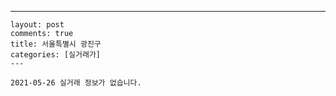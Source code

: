 ---
    layout: post
    comments: true
    title: 서울특별시 광진구
    categories: [실거래가]
    ---

    2021-05-26 실거래 정보가 없습니다.

    